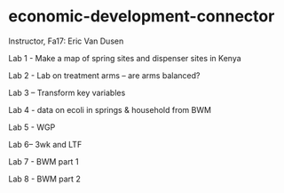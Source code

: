 # economic-development-connector

Instructor, Fa17: Eric Van Dusen

Lab 1 - Make a map of spring sites and dispenser sites in Kenya

Lab 2 - Lab on treatment arms – are arms balanced?

Lab 3 – Transform key variables

Lab 4 - data on ecoli in springs & household from BWM

Lab 5 - WGP

Lab 6– 3wk and LTF

Lab 7 - BWM part 1

Lab 8 - BWM part 2